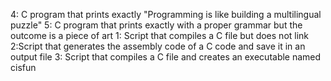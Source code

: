 4: C program that prints exactly "Programming is like building a multilingual puzzle"
5: C program that prints exactly with a proper grammar but the outcome is a piece of art
1: Script that compiles a C file but does not link
2:Script that generates the assembly code of a C code and save it in an output file
3: Script that compiles a C file and creates an executable named cisfun
